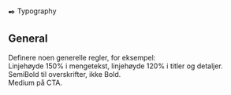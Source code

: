 ✒️ Typography

## General

Definere noen generelle regler, for eksempel:<br />
Linjehøyde 150% i mengetekst, linjehøyde 120% i titler og detaljer.<br />
SemiBold til overskrifter, ikke Bold.<br />
Medium på CTA.